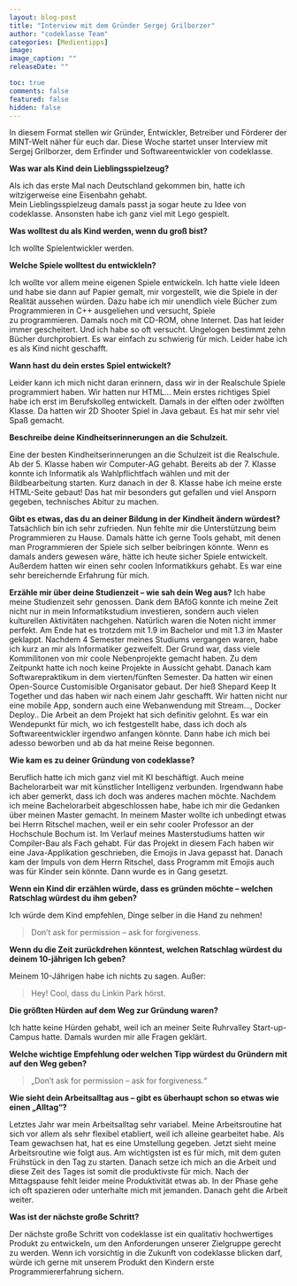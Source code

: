 ```yaml
---
layout: blog-post
title: "Interview mit dem Gründer Sergej Grilborzer"
author: "codeklasse Team"
categories: [Medientipps]
image: 
image_caption: ""
releaseDate: ""

toc: true
comments: false
featured: false
hidden: false
---
```


In diesem Format stellen wir Gründer, Entwickler, Betreiber und Förderer der MINT-Welt näher für euch dar.
Diese Woche startet unser Interview mit Sergej Grilborzer, dem Erfinder und Softwareentwickler von codeklasse. 
<!--more-->

**Was war als Kind dein Lieblingsspielzeug?**

Als ich das erste Mal nach Deutschland gekommen bin, hatte ich witzigerweise eine Eisenbahn gehabt.  
Mein Lieblingsspielzeug damals passt ja sogar heute zu Idee von codeklasse.
Ansonsten habe ich ganz viel mit Lego gespielt. 

**Was wolltest du als Kind werden, wenn du groß bist?**

Ich wollte Spielentwickler werden. 

**Welche Spiele wolltest du entwickleln?**

Ich wollte vor allem meine eigenen Spiele entwickeln. 
Ich hatte viele Ideen und habe sie dann auf Papier gemalt, mir vorgestellt, wie die Spiele in der Realität aussehen würden. 
Dazu habe ich mir unendlich viele Bücher zum Programmieren in C++ ausgeliehen und versucht, Spiele  
zu programmieren. 
Damals noch mit CD-ROM, ohne Internet.
Das hat leider immer gescheitert.
Und ich habe so oft versucht. 
Ungelogen bestimmt zehn Bücher durchprobiert.
Es war einfach zu schwierig für mich. 
Leider habe ich es als Kind nicht geschafft. 

**Wann hast du dein erstes Spiel entwickelt?**

Leider kann ich mich nicht daran erinnern, dass wir in der Realschule Spiele programmiert haben. 
Wir hatten nur HTML...
Mein erstes richtiges Spiel habe ich erst im Berufskolleg entwickelt. 
Damals in der elften oder zwölften Klasse.
Da hatten wir 2D Shooter Spiel in Java gebaut.
Es hat mir sehr viel Spaß gemacht. 

**Beschreibe deine Kindheitserinnerungen an die Schulzeit.**

Eine der besten Kindheitserinnerungen an die Schulzeit ist die Realschule. 
Ab der 5. Klasse haben wir Computer-AG gehabt. 
Bereits ab der 7. Klasse konnte ich Informatik als Wahlpflichtfach wählen und mit der Bildbearbeitung starten. 
Kurz danach in der 8. Klasse habe ich meine erste HTML-Seite gebaut!
Das hat mir besonders gut gefallen und viel Ansporn gegeben, technisches Abitur zu machen. 

**Gibt es etwas, das du an deiner Bildung in der Kindheit ändern würdest?**
Tatsächlich bin ich sehr zufrieden. 
Nun fehlte mir die Unterstützung beim Programmieren zu Hause. 
Damals hätte ich gerne Tools gehabt, mit denen man Programmieren der Spiele sich selber beibringen könnte. 
Wenn es damals anders gewesen wäre, hätte ich heute sicher Spiele entwickelt. 
Außerdem hatten wir einen sehr coolen Informatikkurs gehabt. 
Es war eine sehr bereichernde Erfahrung für mich. 

**Erzähle mir über deine Studienzeit – wie sah dein Weg aus?**
Ich habe meine Studienzeit sehr genossen. 
Dank dem BAföG konnte ich meine Zeit nicht nur in mein Informatikstudium investieren, sondern auch vielen kulturellen Aktivitäten nachgehen. 
Natürlich waren die Noten nicht immer perfekt. 
Am Ende hat es trotzdem mit 1.9 im Bachelor und mit 1.3 im Master geklappt.
Nachdem 4 Semester meines Studiums vergangen waren, habe ich kurz an mir als Informatiker gezweifelt.
Der Grund war, dass viele Kommilitonen von mir coole Nebenprojekte gemacht haben. 
Zu dem Zeitpunkt hatte ich noch keine Projekte in Aussicht gehabt. 
Danach kam Softwarepraktikum in dem vierten/fünften Semester. 
Da hatten wir einen Open-Source Customisible Organisator gebaut.
Der hieß Shepard Keep It Together und das haben wir nach einem Jahr geschafft. 
Wir hatten nicht nur eine mobile App, sondern auch eine Webanwendung mit Stream..., Docker Deploy..
Die Arbeit an dem Projekt hat sich definitiv gelohnt. 
Es war ein Wendepunkt für mich, wo ich festgestellt habe, dass ich doch als Softwareentwickler irgendwo anfangen könnte. 
Dann habe ich mich bei adesso beworben und ab da hat meine Reise begonnen. 

**Wie kam es zu deiner Gründung von codeklasse?**

Beruflich hatte ich mich ganz viel mit KI beschäftigt.
Auch meine Bachelorarbeit war mit künstlicher Intelligenz verbunden. 
Irgendwann habe ich aber gemerkt, dass ich doch was anderes machen möchte. 
Nachdem ich meine Bachelorarbeit abgeschlossen habe, habe ich mir die Gedanken über meinen Master gemacht.
In meinem Master wollte ich unbedingt etwas bei Herrn Ritschel machen, weil er ein sehr cooler Professor an der Hochschule Bochum ist. 
Im Verlauf meines Masterstudiums hatten wir Compiler-Bau als Fach gehabt. 
Für das Projekt in diesem Fach haben wir eine Java-Applikation geschrieben, die Emojis in Java gepasst hat. 
Danach kam der Impuls von dem Herrn Ritschel, dass Programm mit Emojis auch was für Kinder sein könnte.
Dann wurde es in Gang gesetzt. 

**Wenn ein Kind dir erzählen würde, dass es gründen möchte – welchen Ratschlag würdest du ihm geben?**

Ich würde dem Kind empfehlen, Dinge selber in die Hand zu nehmen!
>Don’t ask for permission – ask for forgiveness.

**Wenn du die Zeit zurückdrehen könntest, welchen Ratschlag würdest du deinem 10-jährigen Ich geben?**

Meinem 10-Jährigen habe ich nichts zu sagen. 
Außer:  
>Hey! Cool, dass du Linkin Park hörst.

**Die größten Hürden auf dem Weg zur Gründung waren?**

Ich hatte keine Hürden gehabt, weil ich an meiner Seite Ruhrvalley Start-up-Campus hatte.
Damals wurden mir alle Fragen geklärt. 

**Welche wichtige Empfehlung oder welchen Tipp würdest du Gründern mit auf den Weg geben?**

>„Don’t ask for permission – ask for forgiveness.“

**Wie sieht dein Arbeitsalltag aus – gibt es überhaupt schon so etwas wie einen „Alltag“?**

Letztes Jahr war mein Arbeitsalltag sehr variabel.
Meine Arbeitsroutine hat sich vor allem als sehr flexibel etabliert, weil ich alleine gearbeitet habe. 
Als Team gewachsen hat, hat es eine Umstellung gegeben.
Jetzt sieht meine Arbeitsroutine wie folgt aus. 
Am wichtigsten ist es für mich, mit dem guten Frühstück in den Tag zu starten. 
Danach setze ich mich an die Arbeit und diese Zeit des Tages ist somit die produktivste für mich. 
Nach der Mittagspause fehlt leider meine Produktivität etwas ab. 
In der Phase gehe ich oft spazieren oder unterhalte mich mit jemanden. 
Danach geht die Arbeit weiter. 

**Was ist der nächste große Schritt?**

Der nächste große Schritt von codeklasse ist ein qualitativ hochwertiges Produkt zu entwickeln, um den Anforderungen unserer Zielgruppe gerecht zu werden.
Wenn ich vorsichtig in die Zukunft von codeklasse blicken darf, würde ich gerne mit unserem Produkt den Kindern erste Programmiererfahrung sichern.  